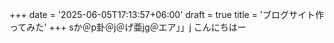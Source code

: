 +++
date = '2025-06-05T17:13:57+06:00'
draft = true
title = 'ブログサイト作ってみた'
+++
sか＠p卦＠j＠げ亜jg＠エア」」j
こんにちはー